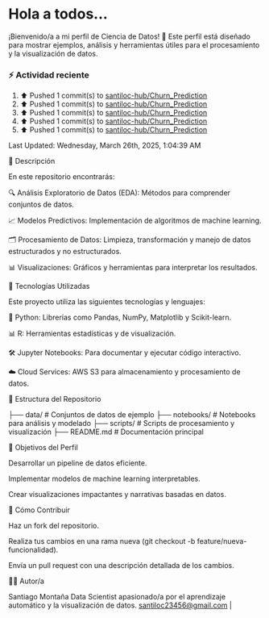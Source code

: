 # Hola a todos...
¡Bienvenido/a a mi perfil de Ciencia de Datos! 🚀 Este perfil está diseñado para mostrar ejemplos, análisis y herramientas útiles para el procesamiento y la visualización de datos.
### ⚡ Actividad reciente

<!--RECENT_ACTIVITY:start-->
1. ⬆️ Pushed 1 commit(s) to [santiloc-hub/Churn_Prediction](https://github.com/santiloc-hub/Churn_Prediction)<br>
2. ⬆️ Pushed 1 commit(s) to [santiloc-hub/Churn_Prediction](https://github.com/santiloc-hub/Churn_Prediction)<br>
3. ⬆️ Pushed 1 commit(s) to [santiloc-hub/Churn_Prediction](https://github.com/santiloc-hub/Churn_Prediction)<br>
4. ⬆️ Pushed 1 commit(s) to [santiloc-hub/Churn_Prediction](https://github.com/santiloc-hub/Churn_Prediction)<br>
5. ⬆️ Pushed 1 commit(s) to [santiloc-hub/Churn_Prediction](https://github.com/santiloc-hub/Churn_Prediction)<br>
<!--RECENT_ACTIVITY:end-->
<!--RECENT_ACTIVITY:last_update-->
Last Updated: Wednesday, March 26th, 2025, 1:04:39 AM
<!--RECENT_ACTIVITY:last_update_end-->



📌 Descripción

En este repositorio encontrarás:

🔍 Análisis Exploratorio de Datos (EDA): Métodos para comprender conjuntos de datos.

📈 Modelos Predictivos: Implementación de algoritmos de machine learning.

🗂️ Procesamiento de Datos: Limpieza, transformación y manejo de datos estructurados y no estructurados.

📊 Visualizaciones: Gráficos y herramientas para interpretar los resultados.

🚀 Tecnologías Utilizadas

Este proyecto utiliza las siguientes tecnologías y lenguajes:

🐍 Python: Librerías como Pandas, NumPy, Matplotlib y Scikit-learn.

📊 R: Herramientas estadísticas y de visualización.

🛠️ Jupyter Notebooks: Para documentar y ejecutar código interactivo.

☁️ Cloud Services: AWS S3 para almacenamiento y procesamiento de datos.

📁 Estructura del Repositorio

├── data/                # Conjuntos de datos de ejemplo
├── notebooks/           # Notebooks para análisis y modelado
├── scripts/             # Scripts de procesamiento y visualización
├── README.md            # Documentación principal

🎯 Objetivos del Perfil

Desarrollar un pipeline de datos eficiente.

Implementar modelos de machine learning interpretables.

Crear visualizaciones impactantes y narrativas basadas en datos.

📝 Cómo Contribuir

Haz un fork del repositorio.

Realiza tus cambios en una rama nueva (git checkout -b feature/nueva-funcionalidad).

Envía un pull request con una descripción detallada de los cambios.

👩‍💻 Autor/a

Santiago Montaña Data Scientist apasionado/a por el aprendizaje automático y la visualización de datos.
santiloc23456@gmail.com | 
